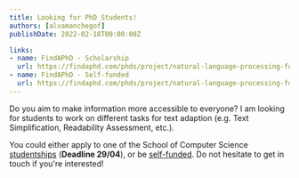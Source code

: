 ```yaml
---
title: Looking for PhD Students!
authors: [alvamanchegof]
publishDate: 2022-02-18T00:00:00Z

links:
- name: FindAPhD - Scholarship
  url: https://findaphd.com/phds/project/natural-language-processing-for-text-adaptation/?p141418
- name: FindAPhD - Self-funded
  url: https://findaphd.com/phds/project/natural-language-processing-for-text-adaptation-self-funded-students-only/?p141424
---
```


Do you aim to make information more accessible to everyone? I am looking for students to work on different tasks for text adaption (e.g. Text Simplification, Readability Assessment, etc.).

<!--more-->

You could either apply to one of the School of Computer Science [studentships](https://findaphd.com/phds/project/natural-language-processing-for-text-adaptation/?p141418) (**Deadline 29/04**), or be [self-funded](https://findaphd.com/phds/project/natural-language-processing-for-text-adaptation-self-funded-students-only/?p141424). 
Do not hesitate to get in touch if you're interested!
